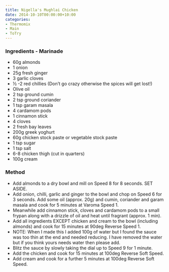 ```yaml
---
title: Nigella's Mughlai Chicken
date: 2014-10-10T00:00:00+10:00
categories:
- Thermomix
- Main
- ToTry
---
```









### Ingredients - Marinade

* 60g almonds
* 1 onion
* 25g fresh ginger
* 3 garlic cloves
* ½ -2 red chillies (Don’t go crazy otherwise the spices will get lost!)
* Olive oil
* 2 tsp ground cumin
* 2 tsp ground coriander
* 1 tsp garam masala
* 4 cardamom pods
* 1 cinnamon stick
* 4 cloves
* 2 fresh bay leaves 
* 200g greek yoghurt
* 60g chicken stock paste or vegetable stock paste
* 1 tsp sugar
* 1 tsp salt
* 6-8 chicken thigh (cut in quarters)
* 100g cream

### Method

* Add almonds to a dry bowl and mill on Speed 8 for 8 seconds.  SET ASIDE.
* Add onion, chilli, garlic and ginger to the bowl and chop on Speed 6 for 3 seconds.  Add some oil (approx. 20g) and cumin, coriander and garam masala and cook for 5 minutes at Varoma Speed 1.
* Meanwhile add cinnamon stick, cloves and cardamom pods to a small frypan along with a drizzle of oil and heat until fragrant (approx. 1 min).
* Add all ingredients EXCEPT chicken and cream to the bowl (including almonds) and cook for 15 minutes at 90deg Reverse Speed 1.  
* NOTE: When I made this I added 100g of water but I found the sauce was too thin at the end and needed reducing.  I have removed the water but if you think yours needs water then please add.
* Blitz the sauce by slowly taking the dial up to Speed 9 for 1 minute.
* Add the chicken and cook for 15 minutes at 100deg Reverse Soft Speed.
* Add cream and cook for a further 5 minutes at 100deg Reverse Soft Speed.
